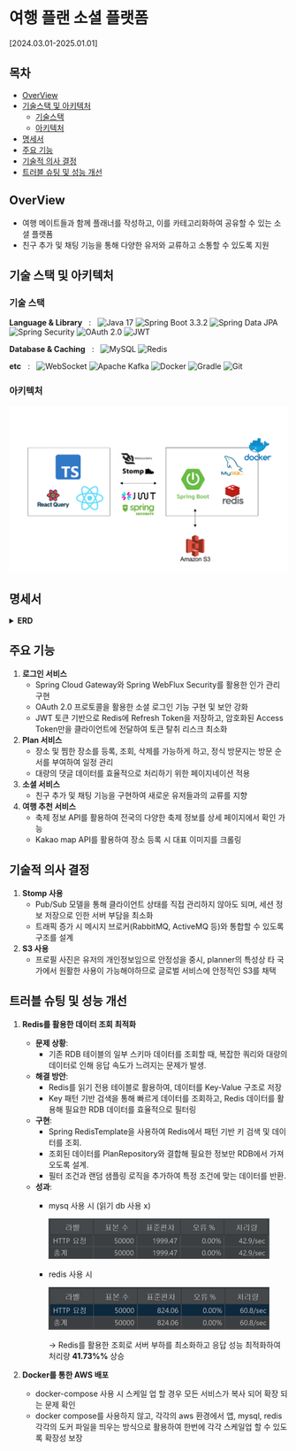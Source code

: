 # 여행 플랜 소셜 플랫폼

[2024.03.01-2025.01.01]

## 목차

- [OverView](#overview)
- [기술스택 및 아키텍처](#기술-스택-및-아키텍처)
    - [기술스택](#기술-스택)
    - [아키텍처](#아키텍처)
- [명세서](#명세서)
- [주요 기능](#주요-기능)
- [기술적 의사 결정](#기술적-의사-결정)
- [트러블 슈팅 및 성능 개선](#트러블-슈팅-및-성능-개선)

## OverView
- 여행 메이트들과 함께 플래너를 작성하고, 이를 카테고리화하여 공유할 수 있는 소셜 플랫폼
- 친구 추가 및 채팅 기능을 통해 다양한 유저와 교류하고 소통할 수 있도록 지원

## 기술 스택 및 아키텍처

### 기술 스택

**Language & Library** &nbsp; : &nbsp;
<img src="https://img.shields.io/badge/Java-17-007396?style=for-the-badge&logo=java&logoColor=white" alt="Java 17">
<img src="https://img.shields.io/badge/SpringBoot-3.3.2-6DB33F?style=for-the-badge&logo=springboot&logoColor=white" alt="Spring Boot 3.3.2">
<img src="https://img.shields.io/badge/Spring%20Data%20JPA-6DB33F?style=for-the-badge&logo=spring&logoColor=white" alt="Spring Data JPA">
<img src="https://img.shields.io/badge/Spring%20Security-6DB33F?style=for-the-badge&logo=Spring%20Security&logoColor=white" alt="Spring Security">
<img src="https://img.shields.io/badge/OAuth2.0-4285F4?style=for-the-badge&logo=oauth&logoColor=white" alt="OAuth 2.0">
<img src="https://img.shields.io/badge/JWT-000000?style=for-the-badge&logo=JSON%20web%20tokens&logoColor=white" alt="JWT">

**Database & Caching** &nbsp; : &nbsp;
<img src="https://img.shields.io/badge/MySQL-4479A1?style=for-the-badge&logo=mysql&logoColor=white" alt="MySQL">
<img src="https://img.shields.io/badge/Redis-DC382D?style=for-the-badge&logo=redis&logoColor=white" alt="Redis">

**etc** &nbsp; : &nbsp;
<img src="https://img.shields.io/badge/WebSocket-010101?style=for-the-badge&logo=WebRTC&logoColor=white" alt="WebSocket">
<img src="https://img.shields.io/badge/Apache%20Kafka-231F20?style=for-the-badge&logo=apachekafka&logoColor=white" alt="Apache Kafka">
<img src="https://img.shields.io/badge/Docker-2496ED?style=for-the-badge&logo=docker&logoColor=white" alt="Docker">
<img src="https://img.shields.io/badge/Gradle-02303A?style=for-the-badge&logo=gradle&logoColor=white" alt="Gradle">
<img src="https://img.shields.io/badge/Git-F05032?style=for-the-badge&logo=git&logoColor=white" alt="Git">

### 아키텍처

<img src="img\odiro_architecture.png" alt="Odiro Architecture" width="600">

## 명세서

<details><summary><strong>ERD</strong></summary>

<img src="img\odiro_erd.png" alt="Odiro ERD" width="600">
</details>


## 주요 기능
1. **로그인 서비스**
   - Spring Cloud Gateway와 Spring WebFlux Security를 활용한 인가 관리 구현
   - OAuth 2.0 프로토콜을 활용한 소셜 로그인 기능 구현 및 보안 강화
   - JWT 토큰 기반으로 Redis에 Refresh Token을 저장하고, 암호화된 Access Token만을 클라이언트에 전달하여 토큰 탈취 리스크 최소화 
2. **Plan 서비스**
   - 장소 및 찜한 장소를 등록, 조회, 삭제를 가능하게 하고, 정식 방문지는 방문 순서를 부여하여 일정 관리
   - 대량의 댓글 데이터를 효율적으로 처리하기 위한 페이지네이션 적용
3. **소셜 서비스**
   - 친구 추가 및 채팅 기능을 구현하여 새로운 유저들과의 교류를 지향
4. **여행 추천 서비스**
   - 축제 정보 API를 활용하여 전국의 다양한 축제 정보를 상세 페이지에서 확인 가능
   - Kakao map API를 활용하여 장소 등록 시 대표 이미지를 크롤링
     
## 기술적 의사 결정
1. **Stomp 사용**
   - Pub/Sub 모델을 통해 클라이언트 상태를 직접 관리하지 않아도 되며, 세션 정보 저장으로 인한 서버 부담을 최소화
   - 트래픽 증가 시 메시지 브로커(RabbitMQ, ActiveMQ 등)와 통합할 수 있도록 구조를 설계
2. **S3 사용**
   - 프로필 사진은 유저의 개인정보임으로 안정성을 중시, planner의 특성상 타 국가에서 원활한 사용이 가능해야하므로 글로벌 서비스에 안정적인 S3를 채택

## 트러블 슈팅 및 성능 개선
1. **Redis를 활용한 데이터 조회 최적화**
    - **문제 상황**:
        - 기존 RDB 테이블의 일부 스키마 데이터를 조회할 때, 복잡한 쿼리와 대량의 데이터로 인해 응답 속도가 느려지는 문제가 발생.
    - **해결 방안**:
        - Redis를 읽기 전용 테이블로 활용하여, 데이터를 Key-Value 구조로 저장
        - Key 패턴 기반 검색을 통해 빠르게 데이터를 조회하고, Redis 데이터를 활용해 필요한 RDB 데이터를 효율적으로 필터링
    - **구현**:
        - Spring RedisTemplate을 사용하여 Redis에서 패턴 기반 키 검색 및 데이터를 조회.
        - 조회된 데이터를 PlanRepository와 결합해 필요한 정보만 RDB에서 가져오도록 설계.
        - 필터 조건과 랜덤 샘플링 로직을 추가하여 특정 조건에 맞는 데이터를 반환.
    - **성과**:
       - mysq 사용 시 (읽기 db 사용 x)
     
         <img src="img\mysql_500_100.png" alt="Mysql 실행 결과" width="400">
     
       - redis 사용 시
     
         <img src="img\redis_500_100.png" alt="Redis 실행 결과" width="400">
     
         → Redis를 활용한 조회로 서버 부하를 최소화하고 응답 성능 최적화하여 처리량 **41.73%%** 상승

3. **Docker를 통한 AWS 배포**
   - docker-compose 사용 시 스케일 업 할 경우 모든 서비스가 복사 되어 확장 되는 문제 확인
   - docker compose를 사용하지 않고, 각각의 aws 환경에서 앱, mysql, redis 각각의 도커 파일을 띄우는 방식으로 활용하여 한번에 각각 스케일업 할 수 있도록 확장성 보장

